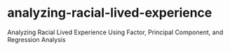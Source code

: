 # analyzing-racial-lived-experience
Analyzing Racial Lived Experience Using Factor, Principal Component, and Regression Analysis
